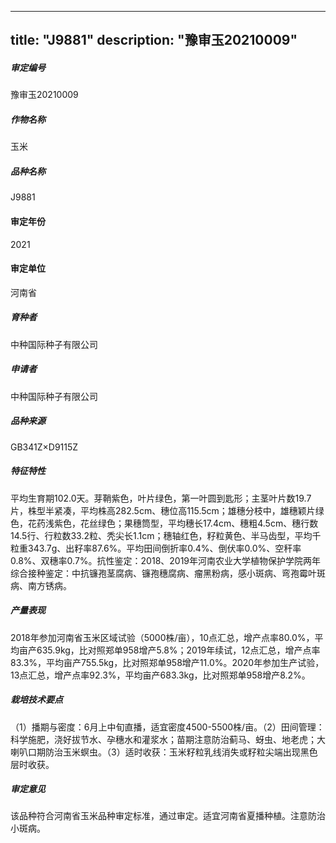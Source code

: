 
---
title: "J9881"
description: "豫审玉20210009"
---
##### 审定编号 
豫审玉20210009

##### 作物名称
玉米

##### 品种名称
J9881

#### 审定年份
2021	

#### 审定单位
河南省

##### 育种者
中种国际种子有限公司

##### 申请者
中种国际种子有限公司

##### 品种来源
GB341Z×D9115Z

##### 特征特性
平均生育期102.0天。芽鞘紫色，叶片绿色，第一叶圆到匙形；主茎叶片数19.7片，株型半紧凑，平均株高282.5cm、穗位高115.5cm；雄穗分枝中，雄穗颖片绿色，花药浅紫色，花丝绿色；果穗筒型，平均穗长17.4cm、穗粗4.5cm、穗行数14.5行、行粒数33.2粒、秃尖长1.1cm；穗轴红色，籽粒黄色、半马齿型，平均千粒重343.7g、出籽率87.6%。平均田间倒折率0.4%、倒伏率0.0%、空秆率0.8%、双穗率0.7%。抗性鉴定：2018、2019年河南农业大学植物保护学院两年综合接种鉴定：中抗镰孢茎腐病、镰孢穗腐病、瘤黑粉病，感小斑病、弯孢霉叶斑病、南方锈病。 

##### 产量表现
2018年参加河南省玉米区域试验（5000株/亩），10点汇总，增产点率80.0%，平均亩产635.9kg，比对照郑单958增产5.8%；2019年续试，12点汇总，增产点率83.3%，平均亩产755.5kg，比对照郑单958增产11.0%。2020年参加生产试验，13点汇总，增产点率92.3%，平均亩产683.3kg，比对照郑单958增产8.2%。

##### 栽培技术要点
（1）播期与密度：6月上中旬直播，适宜密度4500-5500株/亩。（2）田间管理：科学施肥，浇好拔节水、孕穗水和灌浆水；苗期注意防治蓟马、蚜虫、地老虎；大喇叭口期防治玉米螟虫。（3）适时收获：玉米籽粒乳线消失或籽粒尖端出现黑色层时收获。

##### 审定意见
该品种符合河南省玉米品种审定标准，通过审定。适宜河南省夏播种植。注意防治小斑病。


